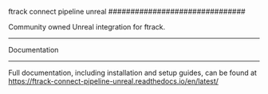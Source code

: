 ftrack connect pipeline unreal
###############################

Community owned Unreal integration for ftrack.

*************
Documentation
*************

Full documentation, including installation and setup guides, can be found at
https://ftrack-connect-pipeline-unreal.readthedocs.io/en/latest/
